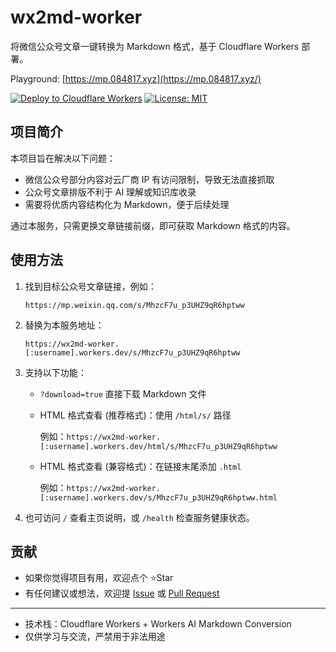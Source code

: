 # wx2md-worker

将微信公众号文章一键转换为 Markdown 格式，基于 Cloudflare Workers 部署。

Playground: [https://mp.084817.xyz](https://mp.084817.xyz/)

[![Deploy to Cloudflare Workers](https://img.shields.io/badge/Deploy%20to-CF%20Workers-%23F38020?style=for-the-badge&logo=cloudflare)](https://deploy.workers.cloudflare.com/?url=https%3A%2F%2Fgithub.com%2Floadchange%2Fwx2md-worker)
[![License: MIT](https://img.shields.io/badge/License-MIT-yellow.svg?style=for-the-badge)](https://opensource.org/licenses/MIT)


## 项目简介

本项目旨在解决以下问题：
- 微信公众号部分内容对云厂商 IP 有访问限制，导致无法直接抓取
- 公众号文章排版不利于 AI 理解或知识库收录
- 需要将优质内容结构化为 Markdown，便于后续处理

通过本服务，只需更换文章链接前缀，即可获取 Markdown 格式的内容。

## 使用方法

1. 找到目标公众号文章链接，例如：

   `https://mp.weixin.qq.com/s/MhzcF7u_p3UHZ9qR6hptww`

2. 替换为本服务地址：

   `https://wx2md-worker.[:username].workers.dev/s/MhzcF7u_p3UHZ9qR6hptww`

3. 支持以下功能：
   - `?download=true` 直接下载 Markdown 文件
   - HTML 格式查看 (推荐格式)：使用 `/html/s/` 路径

     例如：`https://wx2md-worker.[:username].workers.dev/html/s/MhzcF7u_p3UHZ9qR6hptww`

   - HTML 格式查看 (兼容格式)：在链接末尾添加 `.html`

     例如：`https://wx2md-worker.[:username].workers.dev/s/MhzcF7u_p3UHZ9qR6hptww.html`

4. 也可访问 `/` 查看主页说明，或 `/health` 检查服务健康状态。


## 贡献

- 如果你觉得项目有用，欢迎点个 ⭐Star
- 有任何建议或想法，欢迎提 [Issue](https://github.com/loadchange/wx2md-worker/issues) 或 [Pull Request](https://github.com/loadchange/wx2md-worker/pulls)

---

- 技术栈：Cloudflare Workers + Workers AI Markdown Conversion
- 仅供学习与交流，严禁用于非法用途
